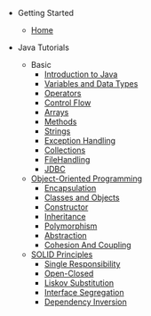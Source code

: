 * Getting Started
  * [Home](/)  

* Java Tutorials
  * Basic
    * [Introduction to Java](/blogs/java/basic/Introduction.md)
    * [Variables and Data Types](/blogs/java/basic/VariablesAndDataTypes.md)
    * [Operators](/blogs/java/basic/Operators.md)
    * [Control Flow](/blogs/java/basic/ControlFlow.md)
    * [Arrays](/blogs/java/basic/Arrays.md)
    * [Methods](/blogs/java/basic/Methods.md)
    * [Strings](/blogs/java/basic/Strings.md)
    * [Exception Handling](/blogs/java/basic/ExceptionHandling.md)
    * [Collections](/blogs/java/basic/Collections.md)
    * [FileHandling](/blogs/java/basic/FileHandling.md)
    * [JDBC](/blogs/java/basic/JDBC.md)
  * [Object-Oriented Programming](/blogs/java/oops/oops.md)  
    * [Encapsulation](/blogs/java/oops/Encapsulation.md)
    * [Classes and Objects](/blogs/java/oops/ClassesAndObjects.md)
    * [Constructor](/blogs/java/oops/Constructors.md)
    * [Inheritance](/blogs/java/oops/Inheritance.md)
    * [Polymorphism](/blogs/java/oops/Polymorphism.md)
    * [Abstraction](/blogs/java/oops/Abstraction.md)
    * [Cohesion And Coupling](/blogs/java/oops/CohesionAndCoupling.md)    
  * [SOLID Principles](/blogs/java/oops/solid.md) 
    * [Single Responsibility](/blogs/java/oops/SingleResponsibility.md)
    * [Open-Closed](/blogs/java/oops/OpenClosed.md)
    * [Liskov Substitution](/blogs/java/oops/LiskovSubstitution.md)
    * [Interface Segregation](/blogs/java/oops/InterfaceSegregation.md)
    * [Dependency Inversion](/blogs/java/oops/DependencyInversion.md)

   
